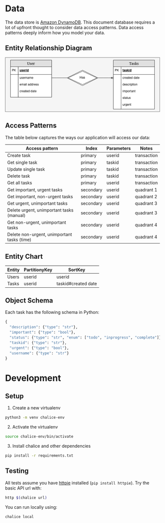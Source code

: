 # Data
The data store is [Amazon DynamoDB](https://aws.amazon.com/dynamodb/).  This document database requires a lot of upfront thought to consider data access patterns.  Data access patterns deeply inform how you model your data.  

## Entity Relationship Diagram
![entity relationship diagram](docs/duckpin-erd.png)

## Access Patterns
The table below captures the ways our application will access our data:

| Access pattern                              | Index     | Parameters | Notes       |
| ------------------------------------------- | --------- | ---------- | ----------- |
| Create task                                 | primary   | userid     | transaction |
| Get single task                             | primary   | taskid     | transaction |
| Update single task                          | primary   | taskid     | transaction |
| Delete task                                 | primary   | taskid     | transaction |
| Get all tasks                               | primary   | userid     | transaction |
| Get important, urgent tasks                 | secondary | userid     | quadrant 1  |
| Get important, non-urgent tasks             | secondary | userid     | quadrant 2  |
| Get urgent, unimportant tasks               | secondary | userid     | quadrant 3  |
| Delete urgent, unimportant tasks (manual)   | secondary | userid     | quadrant 3  |
| Get non-urgent, unimportant tasks           | secondary | userid     | quadrant 4  |
| Delete non-urgent, unimportant tasks (time) | secondary | userid     | quadrant 4  |

## Entity Chart
| Entity | PartitionyKey | SortKey             |
| ------ | ------------- | ------------------- |
| Users  | userid        | userid              |
| Tasks  | userid        | taskid#created date |

## Object Schema
Each task has the following schema in Python:
```python
{
  "description": {"type": "str"},
  "important": {"type": "bool"},
  "status": {"type": "str", "enum": ["todo", "inprogress", "complete"]},
  "taskid": {"type": "str"},
  "urgent": {"type": "bool"},
  "username": {"type": "str"}
}
```

# Development
## Setup
1. Create a new virtualenv

```bash
python3 -m venv chalice-env
```

2. Activate the virtualenv

```bash
source chalice-env/bin/activate
```

3. Install chalice and other dependencies 

```bash
pip install -r requirements.txt
```

## Testing
All tests assume you have [httpie](https://httpie.io/) installed (```pip install httpie```).  Try the basic API url with:

```bash
http $(chalice url)
```

You can run locally using:

```bash
chalice local
```